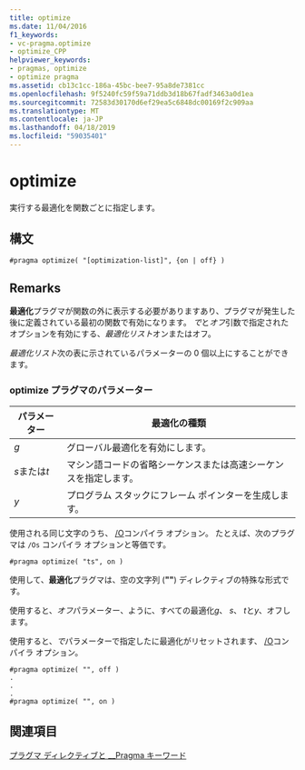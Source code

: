 ```yaml
---
title: optimize
ms.date: 11/04/2016
f1_keywords:
- vc-pragma.optimize
- optimize_CPP
helpviewer_keywords:
- pragmas, optimize
- optimize pragma
ms.assetid: cb13c1cc-186a-45bc-bee7-95a8de7381cc
ms.openlocfilehash: 9f5240fc59f59a71ddb3d18b67fadf3463a0d1ea
ms.sourcegitcommit: 72583d30170d6ef29ea5c6848dc00169f2c909aa
ms.translationtype: MT
ms.contentlocale: ja-JP
ms.lasthandoff: 04/18/2019
ms.locfileid: "59035401"
---
```

# <a name="optimize"></a>optimize

実行する最適化を関数ごとに指定します。

## <a name="syntax"></a>構文

```
#pragma optimize( "[optimization-list]", {on | off} )
```

## <a name="remarks"></a>Remarks

**最適化**プラグマが関数の外に表示する必要がありますあり、プラグマが発生した後に定義されている最初の関数で有効になります。 *で*と*オフ*引数で指定されたオプションを有効にする、*最適化リスト*オンまたはオフ。

*最適化リスト*次の表に示されているパラメーターの 0 個以上にすることができます。

### <a name="parameters-of-the-optimize-pragma"></a>optimize プラグマのパラメーター

|パラメーター|最適化の種類|
|--------------------|--------------------------|
|*g*|グローバル最適化を有効にします。|
|*s*または*t*|マシン語コードの省略シーケンスまたは高速シーケンスを指定します。|
|*y*|プログラム スタックにフレーム ポインターを生成します。|

使用される同じ文字のうち、 [/O](../build/reference/o-options-optimize-code.md)コンパイラ オプション。 たとえば、次のプラグマは `/Os` コンパイラ オプションと等価です。

```
#pragma optimize( "ts", on )
```

使用して、**最適化**プラグマは、空の文字列 (**""**) ディレクティブの特殊な形式です。

使用すると、*オフ*パラメーター、ように、すべての最適化*g*、 *s*、 *t*と*y*、オフします。

使用すると、*で*パラメーターで指定したに最適化がリセットされます、 [/O](../build/reference/o-options-optimize-code.md)コンパイラ オプション。

```
#pragma optimize( "", off )
.
.
.
#pragma optimize( "", on )
```

## <a name="see-also"></a>関連項目

[プラグマ ディレクティブと __Pragma キーワード](../preprocessor/pragma-directives-and-the-pragma-keyword.md)